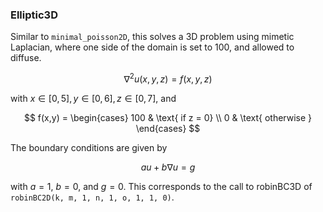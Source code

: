 ### Elliptic3D

Similar to `minimal_poisson2D`, this solves a 3D problem using mimetic Laplacian, where one side of the domain is set to 100, and allowed to diffuse.

$$
\nabla^2 u(x,y,z) = f(x,y,z)
$$

with $x\in[0,5], y\in[0,6], z\in[0,7]$, and

$$
f(x,y) = \begin{cases}
    100 & \text{ if z = 0} \\
    0 & \text{ otherwise }
\end{cases}
$$

The boundary conditions are given by

$$
au + b\nabla u = g
$$

with $a=1$, $b=0$, and $g=0$.
This corresponds to the call to robinBC3D of `robinBC2D(k, m, 1, n, 1, o, 1, 1, 0)`.